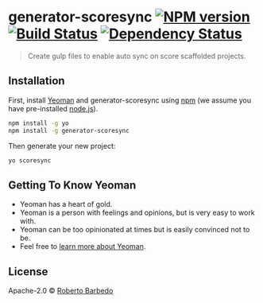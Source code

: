 # generator-scoresync [![NPM version][npm-image]][npm-url] [![Build Status][travis-image]][travis-url] [![Dependency Status][daviddm-image]][daviddm-url]
> Create gulp files to enable auto sync on score scaffolded projects.

## Installation

First, install [Yeoman](http://yeoman.io) and generator-scoresync using [npm](https://www.npmjs.com/) (we assume you have pre-installed [node.js](https://nodejs.org/)).

```bash
npm install -g yo
npm install -g generator-scoresync
```

Then generate your new project:

```bash
yo scoresync
```

## Getting To Know Yeoman

 * Yeoman has a heart of gold.
 * Yeoman is a person with feelings and opinions, but is very easy to work with.
 * Yeoman can be too opinionated at times but is easily convinced not to be.
 * Feel free to [learn more about Yeoman](http://yeoman.io/).

## License

Apache-2.0 © [Roberto Barbedo]()


[npm-image]: https://badge.fury.io/js/generator-scoresync.svg
[npm-url]: https://npmjs.org/package/generator-scoresync
[travis-image]: https://travis-ci.org/robertobarbedo@gmail.com/generator-scoresync.svg?branch=master
[travis-url]: https://travis-ci.org/robertobarbedo@gmail.com/generator-scoresync
[daviddm-image]: https://david-dm.org/robertobarbedo@gmail.com/generator-scoresync.svg?theme=shields.io
[daviddm-url]: https://david-dm.org/robertobarbedo@gmail.com/generator-scoresync
